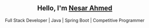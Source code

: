 <h2 align="center">Hello, I'm <b><a href="https://www.linkedin.com/in/nadimnesar/" target="_blank">Nesar Ahmed</a></b></h2>

<p align="center">Full Stack Developer | Java | Spring Boot | Competitive Programmer</p>
